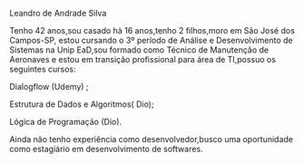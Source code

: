 Leandro de Andrade Silva

Tenho 42 anos,sou casado hà 16 anos,tenho 2 filhos,moro em São José dos Campos-SP, estou cursando o 3º período de Análise e Desenvolvimento de Sistemas na Unip EaD,sou formado como Técnico de Manutenção de Aeronaves e estou em transição profissional para área de TI,possuo os seguintes cursos:

Dialogflow (Udemy) ;

Estrutura de Dados e Algoritmos( Dio);

Lógica de Programação (Dio).

Ainda não tenho experiência como desenvolvedor,busco uma oportunidade como estagiário em desenvolvimento de softwares.



